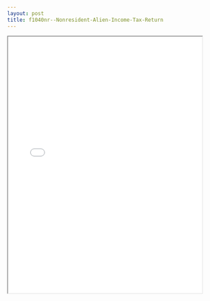 ```yaml
---
layout: post
title: f1040nr--Nonresident-Alien-Income-Tax-Return
---
```


<div class="pdf-container">
<iframe src="/ea/assets/pdfs/f1040nr--Nonresident-Alien-Income-Tax-Return.pdf" height="600" width="90%" allowFullScreen="true"></iframe>
</div>

